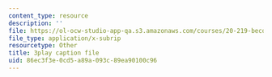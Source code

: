 ```yaml
---
content_type: resource
description: ''
file: https://ol-ocw-studio-app-qa.s3.amazonaws.com/courses/20-219-becoming-the-next-bill-nye-writing-and-hosting-the-educational-show-january-iap-2015/86ec3f3e0cd5a89a093c89ea90100c96_iR6FUYCNi5A.srt
file_type: application/x-subrip
resourcetype: Other
title: 3play caption file
uid: 86ec3f3e-0cd5-a89a-093c-89ea90100c96
---
```

